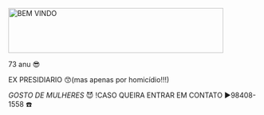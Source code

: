 <a href="https://cooltext.com"><img src="https://images.cooltext.com/5659391.gif" width="431" height="90" alt="BEM VINDO" /></a>

73 anu :sunglasses:

EX PRESIDIARIO 😙(mas apenas por homicídio!!!)

*GOSTO DE MULHERES* 😈 !CASO QUEIRA ENTRAR EM CONTATO ▶️98408-1558 ☎️
